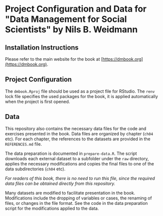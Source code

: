 # Project Configuration and Data for "Data Management for Social Scientists" by Nils B. Weidmann

## Installation Instructions

Please refer to the main website for the book at [https://dmbook.org](https://dmbook.org).

## Project Configuration

The `dmbook.Rproj` file should be used as a project file for RStudio. The `renv` lock file specifies the used packages for the book, it is applied automatically when the project is first opened. 

## Data 

This repository also contains the necessary data files for the code and exercises presented in the book. Data files are organized by chapter (`ch04` etc). For each chapter, the references to the datasets are provided in the `REFERENCES.md` file.

The data preparation is documented in `prepare-data.R`. The script downloads each external dataset to a subfolder under the `raw` directory, applies the necessary modifications and copies the final files to one of the data subdirectories (`ch04` etc). 

*For readers of this book, there is no need to run this file, since the required data files can be obtained directly from this repository.*

Many datasets are modified to facilitate presentation in the book. Modifications include the dropping of variables or cases, the renaming of files, or changes in the file format. See the code in the data preparation script for the modifications applied to the data.
